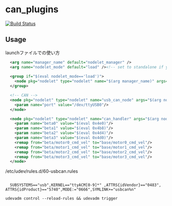 can_plugins 
====
[![Build Status](https://travis-ci.org/ryugirou/robot.svg?branch=master)](https://travis-ci.org/ryugirou/robot)
## Usage
launchファイルでの使い方
```xml
  <arg name="manager_name" default="nodelet_manager" />
  <arg name="nodelet_mode" default="load" /><!-- set to standalone if you want to use as node-->
   
  <group if="$(eval nodelet_mode=='load')">
    <node pkg="nodelet" type="nodelet" name="$(arg manager_name)" args="manager" output="screen"/>
  </group>

  <!-- CAN -->
  <node pkg="nodelet" type="nodelet" name="usb_can_node" args="$(arg nodelet_mode) can_plugins/UsbCanNode $(arg manager_name)" output="screen">
    <param name="port" value="/dev/ttyUSB0"/>
  </node>    

  <node pkg="nodelet" type="nodelet" name="can_handler" args="$(arg nodelet_mode) can_plugins/CanHandler $(arg manager_name)" output="screen">
    <param name="beta0" value="$(eval 0x4e0)"/>
    <param name="beta1" value="$(eval 0x4b8)"/>
    <param name="beta2" value="$(eval 0x4d4)"/>
    <param name="beta3" value="$(eval 0x4d0)"/>
    <remap from="beta/motor0_cmd_vel" to="base/motor0_cmd_vel"/>
    <remap from="beta/motor1_cmd_vel" to="base/motor1_cmd_vel"/>
    <remap from="beta/motor2_cmd_vel" to="base/motor2_cmd_vel"/>
    <remap from="beta/motor3_cmd_vel" to="base/motor3_cmd_vel"/>
  </node>
```

/etc/udev/rules.d/60-usbcan.rules
```/etc/udev/rules.d/60-usbcan.rules

  SUBSYSTEMS=="usb",KERNEL=="ttyACM[0-9]*" ,ATTRS{idVendor}=="0483", ATTRS{idProduct}=="5740",MODE:="0666",SYMLINK+="usbcan%n"

```
```
udevadm control --reload-rules && udevadm trigger
```
